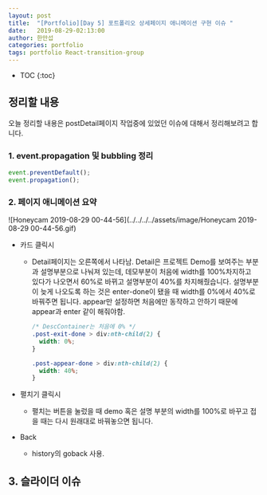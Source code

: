 ```yaml
---
layout: post
title:  "[Portfolio][Day 5] 포트폴리오 상세페이지 애니메이션 구현 이슈 "
date:   2019-08-29-02:13:00
author: 한만섭
categories: portfolio
tags: portfolio React-transition-group
---
```










* TOC
{:toc}



















## 정리할 내용 

오늘 정리할 내용은 postDetail페이지 작업중에 있었던 이슈에 대해서 정리해보려고 합니다.  



### 1. event.propagation 및 bubbling 정리 

```js
event.preventDefault();
event.propagation();
```





### 2. 페이지 애니메이션 요약 

![Honeycam 2019-08-29 00-44-56](../../../../assets/image/Honeycam 2019-08-29 00-44-56.gif)

- 카드 클릭시 

  - Detail페이지는 오른쪽에서 나타남. Detail은 프로젝트 Demo를 보여주는 부분과 설명부분으로 나눠져 있는데, 데모부분이 처음에 width를 100%차지하고 있다가 나오면서 60%로 바뀌고 설명부분이 40%를 차지해줬습니다.  설명부분이 늦게 나오도록 하는 것은 enter-done이 됐을 때 width를 0%에서 40%로 바꿔주면 됩니다.  appear만 설정하면 처음에만 동작하고 안하기 때문에 appear과 enter 같이 해줘야함.  

    ```css
    /* DescContainer는 처음에 0% */
    .post-exit-done > div:nth-child(2) {
      width: 0%;
    }
    
    .post-appear-done > div:nth-child(2) {
      width: 40%;
    }
    ```

- 펼치기 클릭시 

  - 펼치는 버튼을 눌렀을 때 demo 혹은 설명 부분의 width를 100%로 바꾸고 접을 때는 다시 원래대로 바꿔놓으면 됩니다.  

- Back

  - history의 goback 사용.  

  

  

## 3. 슬라이더 이슈 

